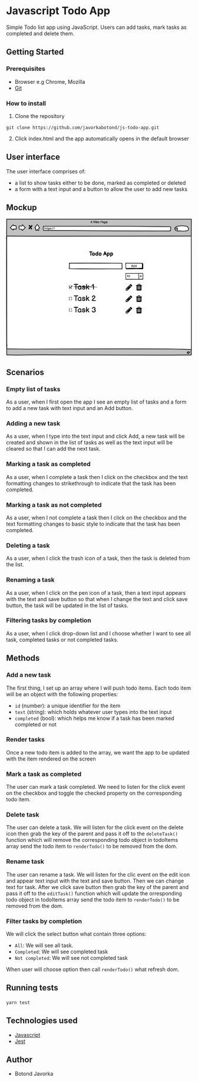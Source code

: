 # Javascript Todo App

Simple Todo list app using JavaScript. Users can add tasks, mark tasks as completed and delete them.

## Getting Started

### Prerequisites

 - Browser e.g Chrome, Mozilla 
 - [Git](https://git-scm.com/)

### How to install

1. Clone the repository
```
git clone https://github.com/javorkabotond/js-todo-app.git
```
2. Click index.html and the app automatically opens in the default browser

## User interface

The user interface comprises of:

- a list to show tasks either to be done, marked as completed or deleted
- a form with a text input and a button to allow the user to add new tasks

## Mockup

![](mockup.png)

## Scenarios

### Empty list of tasks

As a user, when I first open the app I see an empty list of tasks and a form to add a new task with text input and an Add button.

### Adding a new task

As a user, when I type into the text input and click Add, a new task will be created and shown in the list of tasks as well as the text input will be cleared so that I can add the next task.

### Marking a task as completed

As a user, when I complete a task then I click on the checkbox and the text formatting changes to strikethrough to indicate that the task has been completed.

### Marking a task as not completed

As a user, when I not complete a task then I click on the checkbox and the text formatting changes to basic style to indicate that the task has been completed. 

### Deleting a task

As a user, when I click the trash icon of a task, then the task is deleted from the list.

### Renaming a task

As a user, when I click on the pen icon of a task, then a text input appears with the text and save button so that when I change the text and click save button, the task will be updated in the list of tasks.

### Filtering tasks by completion

As a user, when I click drop-down list and I choose whether I want to see all task, completed tasks or not completed tasks.

## Methods

### Add a new task

The first thing, I set up an array where I will push todo items. Each todo item will be an object with the following properties:

- `id` (number): a unique identifier for the item
- `text` (string): which holds whatever user types into the text input
- `completed` (bool): which helps me know if a task has been marked completed or not

### Render tasks

Once a new todo item is added to the array, we want the app to be updated with the item rendered on the screen

### Mark a task as completed

The user can mark a task completed. We need to listen for the click event on the checkbox and toggle the checked property on the corresponding todo item. 

### Delete task

The user can delete a task. We will listen for the click event on the delete icon then grab the key of the parent and pass it off to the `deleteTask()` function which will remove the corresponding todo object in todoItems array send the todo item to `renderTodo()` to be removed from the dom.

### Rename task

The user can rename a task. We will listen for the clic event on the edit icon and appear text input with the text and save button. Then we can change text for task. After we click save button then grab the key of the parent and pass it off to the `editTask()` function which will update the orresponding todo object in todoItems array send the todo item to `renderTodo()` to be removed from the dom.

### Filter tasks by completion

We will click the select button what contain three options: 

- `All`: We will see all task.
- `Completed`: We will see completed task
- `Not completed`: We will see not completed task

When user will choose option then call `renderTodo()` what refresh dom.

## Running tests

`yarn test`

## Technologies used

- [Javascript](https://developer.mozilla.org/en-US/docs/Web/JavaScript)
- [Jest](https://jestjs.io/)

## Author
 - Botond Javorka

